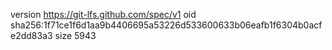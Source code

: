version https://git-lfs.github.com/spec/v1
oid sha256:1f71ce1f6d1aa9b4406695a53226d533600633b06eafb1f6304b0acfe2dd83a3
size 5943
